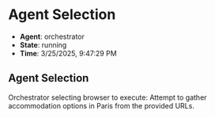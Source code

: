 # Agent Selection

- **Agent**: orchestrator
- **State**: running
- **Time**: 3/25/2025, 9:47:29 PM

## Agent Selection

Orchestrator selecting browser to execute: Attempt to gather accommodation options in Paris from the provided URLs.

